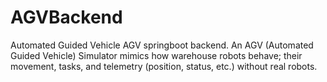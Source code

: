# AGVBackend
Automated Guided Vehicle AGV springboot backend. An AGV (Automated Guided Vehicle) Simulator mimics how warehouse robots behave; their movement, tasks, and telemetry (position, status, etc.) without real robots.
